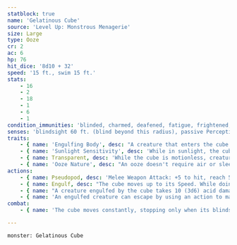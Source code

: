 ```yaml
---
statblock: true
name: 'Gelatinous Cube'
source: 'Level Up: Monstrous Menagerie'
size: Large
type: Ooze
cr: 2
ac: 6
hp: 76
hit_dice: '8d10 + 32'
speed: '15 ft., swim 15 ft.'
stats:
    - 16
    - 2
    - 18
    - 1
    - 6
    - 1
condition_immunities: 'blinded, charmed, deafened, fatigue, frightened, prone'
senses: 'blindsight 60 ft. (blind beyond this radius), passive Perception 8'
traits:
    - { name: 'Engulfing Body', desc: "A creature that enters the cube's space is subjected to the saving throw and consequences of its Engulf attack." }
    - { name: 'Sunlight Sensitivity', desc: 'While in sunlight, the cube has disadvantage on attack rolls.' }
    - { name: Transparent, desc: 'While the cube is motionless, creatures unaware of its presence must succeed on a DC 15 Perception check to spot it.' }
    - { name: 'Ooze Nature', desc: "An ooze doesn't require air or sleep." }
actions:
    - { name: Pseudopod, desc: 'Melee Weapon Attack: +5 to hit, reach 5 ft., one target. Hit: 10 (3d6) acid damage.' }
    - { name: Engulf, desc: "The cube moves up to its Speed. While doing so, it can enter Large or smaller creatures' spaces. Whenever the cube enters a creature's space, the creature makes a DC 13 Dexterity saving throw. If the creature is unaware of the cube's presence, it makes its saving throw against Engulf with disadvantage. On a success, the creature may use its reaction, if available, to move up to half its Speed without provoking opportunity attacks. If the creature doesn't move, it is engulfed by the cube." }
    - { name: "A creature engulfed by the cube takes 10 (3d6) acid damage, can't breathe, is restrained, and takes 10 (3d6) acid damage at the start of each of the cube's turns", desc: 'It can be seen but has total cover. It moves with the cube. The cube can hold as many creatures as fit in its space without squeezing.' }
    - { name: 'An engulfed creature can escape by using an action to make a DC 13 Strength check', desc: 'On a success, the creature moves to a space within 5 feet of the cube. A creature within 5 feet can take the same action to free an engulfed creature, but takes 10 (3d6) acid damage in the process.' }
combat:
    - { name: 'The cube moves constantly, stopping only when its blindsight detects moving creatures', desc: "It then waits motionless for creatures to blunder into it. It pursues creatures that move away from it, either Dashing or using the extra movement from its Engulf action. It retreats only if it's full (containing four Medium creatures or one Large creature) or if it's exposed to sunlight." }

---
```

```statblock
monster: Gelatinous Cube
```
